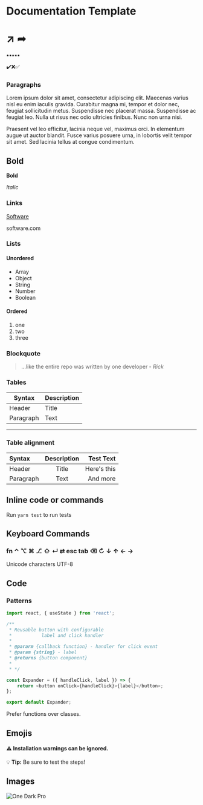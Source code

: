 # Documentation Template

# ↗︎ ➦

`★★★★★`

✔️❌✅

### Paragraphs

Lorem ipsum dolor sit amet, consectetur adipiscing elit. Maecenas varius nisl eu enim iaculis gravida. Curabitur magna mi, tempor et dolor nec, feugiat sollicitudin metus. Suspendisse nec placerat massa. Suspendisse ac feugiat leo. Nulla ut risus nec odio ultricies finibus. Nunc non urna nisi.

Praesent vel leo efficitur, lacinia neque vel, maximus orci. In elementum augue ut auctor blandit. Fusce varius posuere urna, in lobortis velit tempor sit amet. Sed lacinia tellus at congue condimentum.

## Bold

**Bold**

_Italic_

### Links

[Software](software.com)

software.com

### Lists

#### Unordered

-   Array
-   Object
-   String
-   Number
-   Boolean

#### Ordered

1. one
2. two
3. three

### Blockquote

> ...like the entire repo was written by one developer - _Rick_

### Tables

| Syntax    | Description |
| --------- | ----------- |
| Header    | Title       |
| Paragraph | Text        |

---

### Table alignment

| Syntax    | Description |   Test Text |
| :-------- | :---------: | ----------: |
| Header    |    Title    | Here's this |
| Paragraph |    Text     |    And more |

## Inline code or commands

Run `yarn test` to run tests

## Keyboard Commands

### fn ⌃ ⌥ ⌘ ⎇ ⇧ ↵ ⇄ esc tab ⌫ ↻ ↓ ↑ ← →

Unicode characters UTF-8

## Code

### Patterns

```javascript
import react, { useState } from 'react';

/**
 * Reusable button with configurable
 *           label and click handler
 *
 * @pararm {callback function} - handler for click event
 * @param {string} - label
 * @returns {button component}
 *
 * */

const Expander = ({ handleClick, label }) => {
    return <button onClick={handleClick}>{label}</button>;
};

export default Expander;
```

Prefer functions over classes.

## Emojis

#### ⚠️ Installation warnings can be ignored.

💡 **Tip:** Be sure to test the steps!

## Images

<img src="https://ws2.sinaimg.cn/large/006tNbRwgy1fvwkrv2rorj31kw16odhw.jpg" alt="One Dark Pro" title="One Dark Pro" />
